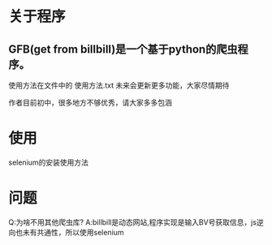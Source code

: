 

关于程序
=========
GFB(get from billbill)是一个基于python的爬虫程序。
----
使用方法在文件中的 使用方法.txt 未来会更新更多功能，大家尽情期待

作者目前初中，很多地方不够优秀，请大家多多包涵

使用
==========
selenium的安装使用方法

问题
======
Q:为啥不用其他爬虫库?
A:billbill是动态网站,程序实现是输入BV号获取信息，js逆向也未有共通性，所以使用selenium
